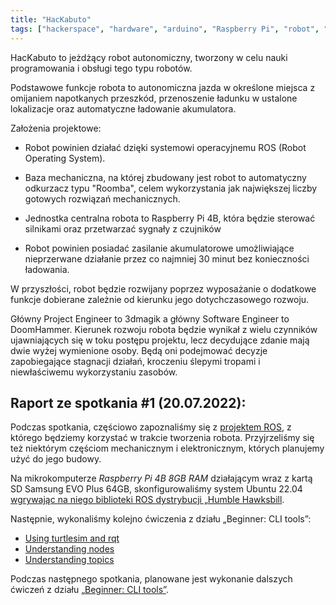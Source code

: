 ```yaml
---
title: "HacKabuto"
tags: ["hackerspace", "hardware", "arduino", "Raspberry Pi", "robot", "ROS"]
---
```


HacKabuto to jeżdżący robot autonomiczny, tworzony w celu nauki programowania i obsługi tego typu robotów. 

Podstawowe funkcje robota to autonomiczna jazda w określone miejsca z omijaniem napotkanych przeszkód, przenoszenie ładunku w ustalone lokalizacje oraz automatyczne ładowanie akumulatora.

Założenia projektowe:

- Robot powinien działać dzięki systemowi operacyjnemu ROS (Robot Operating System).

- Baza mechaniczna, na której zbudowany jest robot to automatyczny odkurzacz typu "Roomba", celem wykorzystania jak największej liczby gotowych rozwiązań mechanicznych.

- Jednostka centralna robota to Raspberry Pi 4B, która będzie sterować silnikami oraz przetwarzać sygnały z czujników

- Robot powinien posiadać zasilanie akumulatorowe umożliwiające nieprzerwane działanie przez co najmniej 30 minut bez konieczności ładowania.

W przyszłości, robot będzie rozwijany poprzez wyposażanie o dodatkowe funkcje dobierane zależnie od kierunku jego dotychczasowego rozwoju.

Główny Project Engineer to 3dmagik a główny Software Engineer to DoomHammer. Kierunek rozwoju robota będzie wynikał z wielu czynników ujawniających się w toku postępu projektu, lecz decydujące zdanie mają dwie wyżej wymienione osoby. Będą oni podejmować decyzje zapobiegające stagnacji działań, kroczeniu ślepymi tropami i niewłaściwemu wykorzystaniu zasobów.

## Raport ze spotkania #1 (20.07.2022):

Podczas spotkania, częściowo zapoznaliśmy się z [projektem ROS](http://docs.ros.org), z którego będziemy korzystać w trakcie tworzenia robota. Przyjrzeliśmy się też niektórym częściom mechanicznym i elektronicznym, których planujemy użyć do jego budowy.

Na mikrokomputerze *Raspberry Pi 4B 8GB RAM* działającym wraz z kartą SD Samsung EVO Plus 64GB, skonfigurowaliśmy system Ubuntu 22.04 [wgrywając na niego biblioteki ROS dystrybucji „Humble Hawksbill](http://docs.ros.org/en/humble/Tutorials/Beginner-CLI-Tools/Configuring-ROS2-Environment.html).

Następnie, wykonaliśmy kolejno ćwiczenia z działu „Beginner: CLI tools”:
- [Using turtlesim and rqt](http://docs.ros.org/en/humble/Tutorials/Beginner-CLI-Tools/Introducing-Turtlesim/Introducing-Turtlesim.html)
- [Understanding nodes](http://docs.ros.org/en/humble/Tutorials/Beginner-CLI-Tools/Understanding-ROS2-Nodes/Understanding-ROS2-Nodes.html)
- [Understanding topics](http://docs.ros.org/en/humble/Tutorials/Beginner-CLI-Tools/Understanding-ROS2-Topics/Understanding-ROS2-Topics.html)

Podczas następnego spotkania, planowane jest wykonanie dalszych ćwiczeń z działu [„Beginner: CLI tools”](http://docs.ros.org/en/humble/Tutorials/Beginner-CLI-Tools.html).
